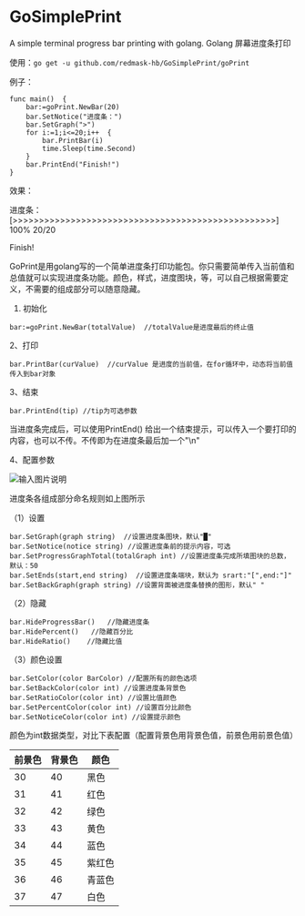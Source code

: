 # GoSimplePrint
A simple terminal progress bar printing with golang.
Golang 屏幕进度条打印

使用：`go get -u github.com/redmask-hb/GoSimplePrint/goPrint`

例子：

```
func main()  {
	bar:=goPrint.NewBar(20)
	bar.SetNotice("进度条：")
	bar.SetGraph(">")
	for i:=1;i<=20;i++  {
		bar.PrintBar(i)
		time.Sleep(time.Second)
	}
	bar.PrintEnd("Finish!")
}
```


效果：

进度条：[>>>>>>>>>>>>>>>>>>>>>>>>>>>>>>>>>>>>>>>>>>>>>>>>>>] 100%  	    20/20

Finish!

GoPrint是用golang写的一个简单进度条打印功能包。你只需要简单传入当前值和总值就可以实现进度条功能。颜色，样式，进度图块，等，可以自己根据需要定义，不需要的组成部分可以随意隐藏。

1. 初始化

```
bar:=goPrint.NewBar(totalValue)  //totalValue是进度最后的终止值
```

2、打印
```
bar.PrintBar(curValue)  //curValue 是进度的当前值，在for循环中，动态将当前值传入到bar对象
```

3、结束

```
bar.PrintEnd(tip) //tip为可选参数  
```
当进度条完成后，可以使用PrintEnd() 给出一个结束提示，可以传入一个要打印的内容，也可以不传。不传即为在进度条最后加一个"\n"

4、配置参数

![输入图片说明](https://images.gitee.com/uploads/images/2020/1210/172004_1688d385_8040941.jpeg "QQ图片20201210165306.jpg")

进度条各组成部分命名规则如上图所示

（1）设置

```
bar.SetGraph(graph string)  //设置进度条图块，默认"█"
bar.SetNotice(notice string) //设置进度条前的提示内容，可选
bar.SetProgressGraphTotal(totalGraph int) //设置进度条完成所填图块的总数，默认：50
bar.SetEnds(start,end string)  //设置进度条端块，默认为 srart:"[",end:"]"
bar.SetBackGraph(graph string) //设置背面被进度条替换的图形，默认" "
```
（2）隐藏

```
bar.HideProgressBar()   //隐藏进度条
bar.HidePercent()   //隐藏百分比
bar.HideRatio()    //隐藏比值
```

（3）颜色设置

```
bar.SetColor(color BarColor) //配置所有的颜色选项
bar.SetBackColor(color int) //设置进度条背景色
bar.SetRatioColor(color int) //设置比值颜色
bar.SetPercentColor(color int) //设置百分比颜色
bar.SetNoticeColor(color int) //设置提示颜色
```

颜色为int数据类型，对比下表配置（配置背景色用背景色值，前景色用前景色值）

| 前景色 | 背景色 | 颜色  |
|-----|-----|-----|
| 30  | 40  | 黑色  |
| 31  | 41  | 红色  |
| 32  | 42  | 绿色  |
| 33  | 43  | 黄色  |
| 34  | 44  | 蓝色  |
| 35  | 45  | 紫红色 |
| 36  | 46  | 青蓝色 |
| 37  | 47  | 白色  |


